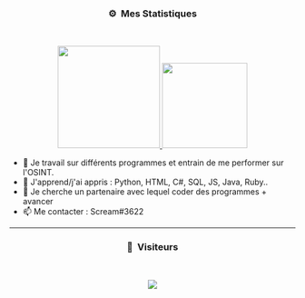 ### <p align="center">⚙️ &nbsp;Mes Statistiques</p>
<br>
<p align="center">
<a href="https://github.com/ItzScream">
  <img height="180em" src="https://github-readme-stats-eight-theta.vercel.app/api?username=ItzScream&show_icons=true&theme=react&include_all_commits=true&locale=fr"/>
  <img height="150em" src="https://github-readme-stats-eight-theta.vercel.app/api/top-langs/?username=ItzScream&layout=compact&langs_count=8&theme=react&locale=fr"/>
</a>

- 🔭 Je travail sur différents programmes et entrain de me performer sur l'OSINT.
- 🌱 J'apprend/j'ai appris : Python, HTML, C#, SQL, JS, Java, Ruby..
- 👯 Je cherche un partenaire avec lequel coder des programmes + avancer
- 📫 Me contacter : Scream#3622

</p>

-----

### <p align="center">👀 &nbsp;Visiteurs</p>
<br>
<p align="center">
  <img src="https://profile-counter.glitch.me/ItzScream/count.svg" />
</p>

